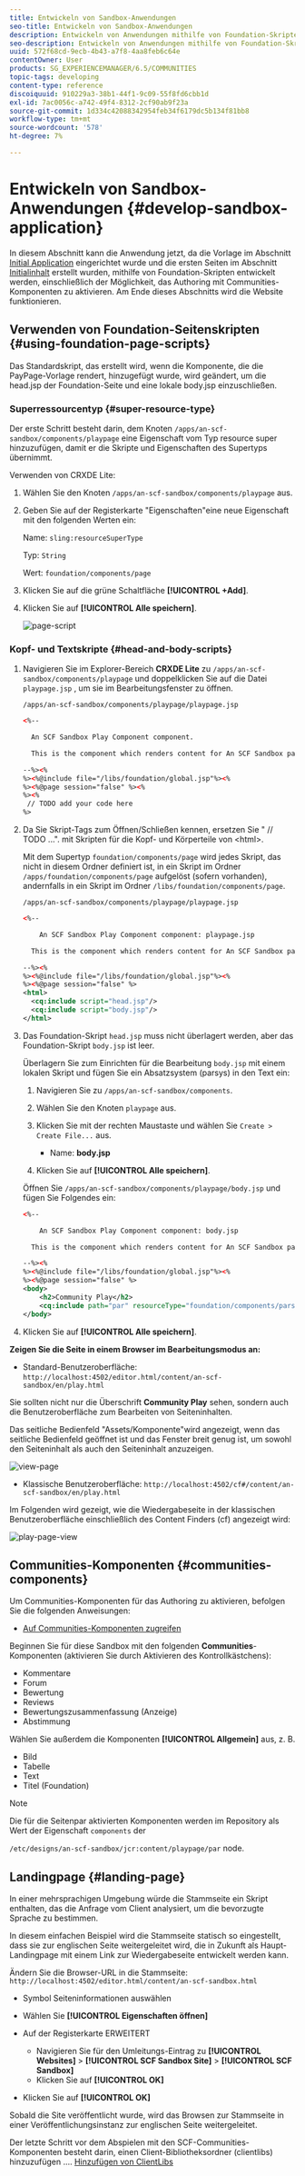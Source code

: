 ```yaml
---
title: Entwickeln von Sandbox-Anwendungen
seo-title: Entwickeln von Sandbox-Anwendungen
description: Entwickeln von Anwendungen mithilfe von Foundation-Skripten
seo-description: Entwickeln von Anwendungen mithilfe von Foundation-Skripten
uuid: 572f68cd-9ecb-4b43-a7f8-4aa8feb6c64e
contentOwner: User
products: SG_EXPERIENCEMANAGER/6.5/COMMUNITIES
topic-tags: developing
content-type: reference
discoiquuid: 910229a3-38b1-44f1-9c09-55f8fd6cbb1d
exl-id: 7ac0056c-a742-49f4-8312-2cf90ab9f23a
source-git-commit: 1d334c42088342954feb34f6179dc5b134f81bb8
workflow-type: tm+mt
source-wordcount: '578'
ht-degree: 7%

---
```


# Entwickeln von Sandbox-Anwendungen  {#develop-sandbox-application}

In diesem Abschnitt kann die Anwendung jetzt, da die Vorlage im Abschnitt [Initial Application](initial-app.md) eingerichtet wurde und die ersten Seiten im Abschnitt [Initialinhalt](initial-content.md) erstellt wurden, mithilfe von Foundation-Skripten entwickelt werden, einschließlich der Möglichkeit, das Authoring mit Communities-Komponenten zu aktivieren. Am Ende dieses Abschnitts wird die Website funktionieren.

## Verwenden von Foundation-Seitenskripten {#using-foundation-page-scripts}

Das Standardskript, das erstellt wird, wenn die Komponente, die die PayPage-Vorlage rendert, hinzugefügt wurde, wird geändert, um die head.jsp der Foundation-Seite und eine lokale body.jsp einzuschließen.

### Superressourcentyp {#super-resource-type}

Der erste Schritt besteht darin, dem Knoten `/apps/an-scf-sandbox/components/playpage` eine Eigenschaft vom Typ resource super hinzuzufügen, damit er die Skripte und Eigenschaften des Supertyps übernimmt.

Verwenden von CRXDE Lite:

1. Wählen Sie den Knoten `/apps/an-scf-sandbox/components/playpage` aus.
1. Geben Sie auf der Registerkarte &quot;Eigenschaften&quot;eine neue Eigenschaft mit den folgenden Werten ein:

   Name: `sling:resourceSuperType`

   Typ: `String`

   Wert: `foundation/components/page`

1. Klicken Sie auf die grüne Schaltfläche **[!UICONTROL +Add]**.
1. Klicken Sie auf **[!UICONTROL Alle speichern]**.

   ![page-script](assets/page-script.png)

### Kopf- und Textskripte {#head-and-body-scripts}

1. Navigieren Sie im Explorer-Bereich **CRXDE Lite** zu `/apps/an-scf-sandbox/components/playpage` und doppelklicken Sie auf die Datei `playpage.jsp` , um sie im Bearbeitungsfenster zu öffnen.

   `/apps/an-scf-sandbox/components/playpage/playpage.jsp`

   ```xml
   <%--
   
     An SCF Sandbox Play Component component.
   
     This is the component which renders content for An SCF Sandbox page.
   
   --%><%
   %><%@include file="/libs/foundation/global.jsp"%><%
   %><%@page session="false" %><%
   %><%
    // TODO add your code here
   %>
   ```

1. Da Sie Skript-Tags zum Öffnen/Schließen kennen, ersetzen Sie &quot; // TODO ...&quot;. mit Skripten für die Kopf- und Körperteile von &lt;html>.

   Mit dem Supertyp `foundation/components/page` wird jedes Skript, das nicht in diesem Ordner definiert ist, in ein Skript im Ordner `/apps/foundation/components/page` aufgelöst (sofern vorhanden), andernfalls in ein Skript im Ordner `/libs/foundation/components/page`.

   `/apps/an-scf-sandbox/components/playpage/playpage.jsp`

   ```xml
   <%--
   
       An SCF Sandbox Play Component component: playpage.jsp
   
     This is the component which renders content for An SCF Sandbox page.
   
   --%><%
   %><%@include file="/libs/foundation/global.jsp"%><%
   %><%@page session="false" %>
   <html>
     <cq:include script="head.jsp"/>
     <cq:include script="body.jsp"/>
   </html>
   ```

1. Das Foundation-Skript `head.jsp` muss nicht überlagert werden, aber das Foundation-Skript `body.jsp` ist leer.

   Überlagern Sie zum Einrichten für die Bearbeitung `body.jsp` mit einem lokalen Skript und fügen Sie ein Absatzsystem (parsys) in den Text ein:

   1. Navigieren Sie zu `/apps/an-scf-sandbox/components`.
   1. Wählen Sie den Knoten `playpage` aus.
   1. Klicken Sie mit der rechten Maustaste und wählen Sie `Create > Create File...` aus.

      * Name: **body.jsp**
   1. Klicken Sie auf **[!UICONTROL Alle speichern]**.

   Öffnen Sie `/apps/an-scf-sandbox/components/playpage/body.jsp` und fügen Sie Folgendes ein:

   ```xml
   <%--
   
       An SCF Sandbox Play Component component: body.jsp
   
     This is the component which renders content for An SCF Sandbox page.
   
   --%><%
   %><%@include file="/libs/foundation/global.jsp"%><%
   %><%@page session="false" %>
   <body>
       <h2>Community Play</h2>
       <cq:include path="par" resourceType="foundation/components/parsys" />
   </body>
   ```

1. Klicken Sie auf **[!UICONTROL Alle speichern]**.

**Zeigen Sie die Seite in einem Browser im Bearbeitungsmodus an:**

* Standard-Benutzeroberfläche: `http://localhost:4502/editor.html/content/an-scf-sandbox/en/play.html`

Sie sollten nicht nur die Überschrift **Community Play** sehen, sondern auch die Benutzeroberfläche zum Bearbeiten von Seiteninhalten.

Das seitliche Bedienfeld &quot;Assets/Komponente&quot;wird angezeigt, wenn das seitliche Bedienfeld geöffnet ist und das Fenster breit genug ist, um sowohl den Seiteninhalt als auch den Seiteninhalt anzuzeigen.

![view-page](assets/view-page.png)

* Klassische Benutzeroberfläche: `http://localhost:4502/cf#/content/an-scf-sandbox/en/play.html`

Im Folgenden wird gezeigt, wie die Wiedergabeseite in der klassischen Benutzeroberfläche einschließlich des Content Finders (cf) angezeigt wird:

![play-page-view](assets/play-page-view.png)

## Communities-Komponenten {#communities-components}

Um Communities-Komponenten für das Authoring zu aktivieren, befolgen Sie die folgenden Anweisungen:

* [Auf Communities-Komponenten zugreifen](basics.md#accessing-communities-components)

Beginnen Sie für diese Sandbox mit den folgenden **Communities**-Komponenten (aktivieren Sie durch Aktivieren des Kontrollkästchens):

* Kommentare
* Forum
* Bewertung
* Reviews
* Bewertungszusammenfassung (Anzeige)
* Abstimmung

Wählen Sie außerdem die Komponenten **[!UICONTROL Allgemein]** aus, z. B.

* Bild
* Tabelle
* Text
* Titel (Foundation)

>[!NOTE]
>
>Die für die Seitenpar aktivierten Komponenten werden im Repository als Wert der Eigenschaft `components` der
>
>`/etc/designs/an-scf-sandbox/jcr:content/playpage/par` node.

## Landingpage {#landing-page}

In einer mehrsprachigen Umgebung würde die Stammseite ein Skript enthalten, das die Anfrage vom Client analysiert, um die bevorzugte Sprache zu bestimmen.

In diesem einfachen Beispiel wird die Stammseite statisch so eingestellt, dass sie zur englischen Seite weitergeleitet wird, die in Zukunft als Haupt-Landingpage mit einem Link zur Wiedergabeseite entwickelt werden kann.

Ändern Sie die Browser-URL in die Stammseite: `http://localhost:4502/editor.html/content/an-scf-sandbox.html`

* Symbol Seiteninformationen auswählen
* Wählen Sie **[!UICONTROL Eigenschaften öffnen]**
* Auf der Registerkarte ERWEITERT

   * Navigieren Sie für den Umleitungs-Eintrag zu **[!UICONTROL Websites]** > **[!UICONTROL SCF Sandbox Site]** > **[!UICONTROL SCF Sandbox]**
   * Klicken Sie auf **[!UICONTROL OK]**

* Klicken Sie auf **[!UICONTROL OK]**

Sobald die Site veröffentlicht wurde, wird das Browsen zur Stammseite in einer Veröffentlichungsinstanz zur englischen Seite weitergeleitet.

Der letzte Schritt vor dem Abspielen mit den SCF-Communities-Komponenten besteht darin, einen Client-Bibliotheksordner (clientlibs) hinzuzufügen .... [Hinzufügen von ClientLibs](add-clientlibs.md)
